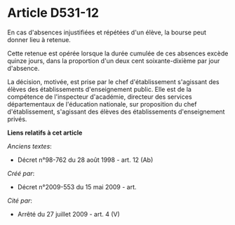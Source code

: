 # Article D531-12

En cas d'absences injustifiées et répétées d'un élève, la bourse peut donner lieu à retenue.

Cette retenue est opérée lorsque la durée cumulée de ces absences excède quinze jours, dans la proportion d'un deux cent
soixante-dixième par jour d'absence.

La décision, motivée, est prise par le chef d'établissement s'agissant des élèves des établissements d'enseignement public.
Elle est de la compétence de l'inspecteur d'académie, directeur des services départementaux de l'éducation nationale, sur
proposition du chef d'établissement, s'agissant des élèves des établissements d'enseignement privés.

**Liens relatifs à cet article**

_Anciens textes_:

  - Décret n°98-762 du 28 août 1998 - art. 12 (Ab)

_Créé par_:

  - Décret n°2009-553 du 15 mai 2009 - art.

_Cité par_:

  - Arrêté du 27 juillet 2009 - art. 4 (V)

